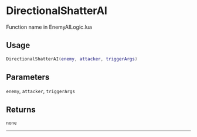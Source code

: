 # DirectionalShatterAI
Function name in EnemyAILogic.lua
## Usage
```lua
DirectionalShatterAI(enemy, attacker, triggerArgs)
```
## Parameters
`enemy`, `attacker`, `triggerArgs`
## Returns
`none`

---